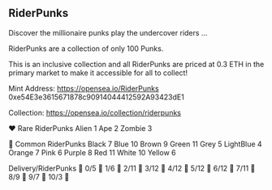 RiderPunks
----------

Discover the millionaire punks play the undercover riders ...

RiderPunks are a collection of only 100 Punks.

This is an inclusive collection and all RiderPunks are priced at 0.3 ETH in the primary market to make it accessible for all to collect!

Mint Address:
https://opensea.io/RiderPunks
0xe54E3e3615671878c90914044412592A93423dE1

Collection:
https://opensea.io/collection/riderpunks


❤️ Rare RiderPunks Alien 1 Ape 2 Zombie 3

🖤 Common RiderPunks Black 7 Blue 10 Brown 9 Green 11 Grey 5 LightBlue 4 Orange 7 Pink 6 Purple 8 Red 11 White 10 Yellow 6

Delivery/RiderPunks 💙 0/5 💙 1/6 💙 2/11 💙 3/12 💙 4/12 💙 5/12 💙 6/12 💙 7/11 💙 8/9 💙 9/7 💙 10/3 💙


